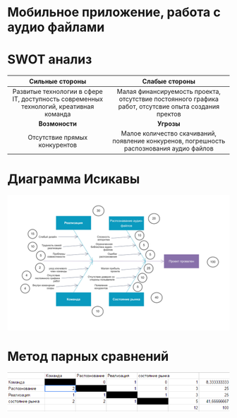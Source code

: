 # Мобильное приложение, работа с аудио файлами  
# SWOT анализ    

Сильные стороны | Слабые стороны
:----------------:|:-----------------:
Развитые технологии в сфере IT, доступность современных технологий, креативная команда | Малая финансируемость проекта, отсутствие постоянного графика работ, отсутсвие опыта создания пректов 
<b>Возмоности  | <b>Угрозы</b>
Отсутствие прямых конкурентов | Малое количество скачиваний, появление конкуренов, погрешность распознования аудио файлов

# Диаграмма Исикавы
![Diag1](https://github.com/verteks/planing/blob/master/Fishbone1.jpg)

# Метод парных сравнений
![Diag2](https://github.com/verteks/planing/blob/master/img.PNG)


